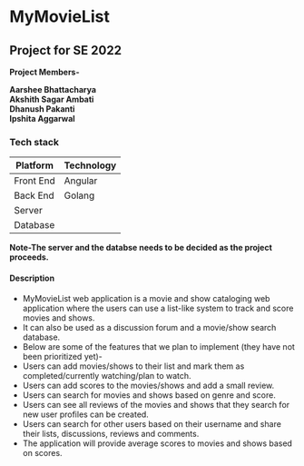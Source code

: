 # MyMovieList <br />

## Project for SE 2022 <br />

**Project Members-** <br />

**Aarshee Bhattacharya** <br />
**Akshith Sagar Ambati** <br />
**Dhanush Pakanti** <br />
**Ipshita Aggarwal** <br />

### Tech stack <br />
Platform | Technology
-------- | ---------
Front End|Angular
Back End |Golang
Server   |
Database |

**Note-The server and the databse needs to be decided as the project proceeds.**

#### Description <br />

* MyMovieList web application is a movie and show cataloging web application where the users can use a list-like system to track and score movies and shows.<br />
* It can also be used as a discussion forum and a movie/show search database. <br />
* Below are some of the features that we plan to implement (they have not been prioritized yet)-<br />
* Users can add movies/shows to their list and mark them as completed/currently watching/plan to watch.<br />
* Users can add scores to the movies/shows and add a small review.<br />
* Users can search for movies and shows based on genre and score.<br />
* Users can see all reviews of the movies and shows that they search for new user profiles can be created.<br />
* Users can search for other users based on their username and share their lists, discussions, reviews and comments.<br />
* The application will provide average scores to movies and shows based on scores.<br />
